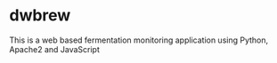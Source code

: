 # dwbrew

This is a web based fermentation monitoring application using Python, Apache2 and JavaScript
